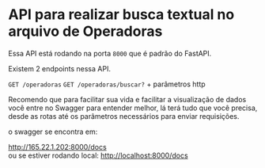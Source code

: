 # API para realizar busca textual no arquivo de Operadoras

Essa API está rodando na porta `8000` que é padrão do FastAPI.

Existem 2 endpoints nessa API.

`GET /operadoras`
`GET /operadoras/buscar?` + parâmetros http

Recomendo que para facilitar sua vida e facilitar a visualização de dados você entre no Swagger para entender melhor, lá terá tudo que você precisa, desde as rotas até os parâmetros necessários para enviar requisições.

o swagger se encontra em:

<a href="http://165.22.1.202:8000/docs">
http://165.22.1.202:8000/docs
</a>
<br>
ou se estiver rodando local:

<a href="http://165.22.1.202:8000/docs">
http://localhost:8000/docs
</a>